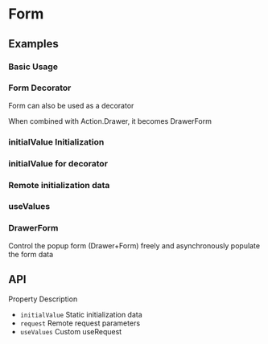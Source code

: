 # Form

## Examples

### Basic Usage

<code src="./demos/demo2.tsx"></code>

### Form Decorator

Form can also be used as a decorator

<code src="./demos/demo6.tsx"></code>

When combined with Action.Drawer, it becomes DrawerForm

<code src="./demos/demo1.tsx"></code>

### initialValue Initialization

<code src="./demos/demo3.tsx"></code>

### initialValue for decorator

<code src="./demos/demo4.tsx"></code>

### Remote initialization data

<code src="./demos/demo5.tsx"></code>

### useValues

<code src="./demos/demo7.tsx"></code>

### DrawerForm

Control the popup form (Drawer+Form) freely and asynchronously populate the form data

<code src="./demos/demo8.tsx"></code>

## API

Property Description

- `initialValue` Static initialization data
- `request` Remote request parameters
- `useValues` Custom useRequest
